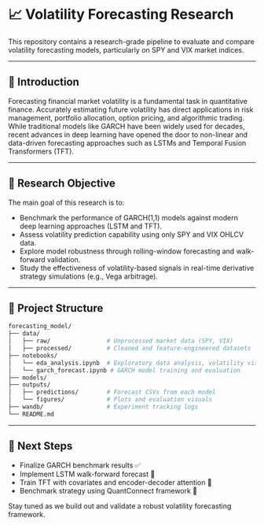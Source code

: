 # 📈 Volatility Forecasting Research

This repository contains a research-grade pipeline to evaluate and compare volatility forecasting models, particularly on SPY and VIX market indices.

---

## 🧠 Introduction

Forecasting financial market volatility is a fundamental task in quantitative finance. Accurately estimating future volatility has direct applications in risk management, portfolio allocation, option pricing, and algorithmic trading. While traditional models like GARCH have been widely used for decades, recent advances in deep learning have opened the door to non-linear and data-driven forecasting approaches such as LSTMs and Temporal Fusion Transformers (TFT).

---

## 🎯 Research Objective

The main goal of this research is to:

- Benchmark the performance of GARCH(1,1) models against modern deep learning approaches (LSTM and TFT).
- Assess volatility prediction capability using only SPY and VIX OHLCV data.
- Explore model robustness through rolling-window forecasting and walk-forward validation.
- Study the effectiveness of volatility-based signals in real-time derivative strategy simulations (e.g., Vega arbitrage).

---

## 📂 Project Structure

```bash
forecasting_model/
├── data/
│   ├── raw/                # Unprocessed market data (SPY, VIX)
│   ├── processed/          # Cleaned and feature-engineered datasets
├── notebooks/
│   └── eda_analysis.ipynb  # Exploratory data analysis, volatility visualization
│   └── garch_forecast.ipynb # GARCH model training and evaluation
├── models/
├── outputs/
│   ├── predictions/        # Forecast CSVs from each model
│   └── figures/            # Plots and evaluation visuals
├── wandb/                  # Experiment tracking logs
└── README.md
```

---

## 📌 Next Steps

- Finalize GARCH benchmark results ✅
- Implement LSTM walk-forward forecast 🔄
- Train TFT with covariates and encoder-decoder attention 🔄
- Benchmark strategy using QuantConnect framework 🔄

Stay tuned as we build out and validate a robust volatility forecasting framework.
